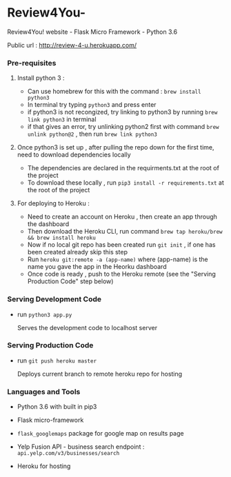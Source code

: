 #  Review4You-

Review4You! website - Flask Micro Framework - Python  3.6

Public url : http://review-4-u.herokuapp.com/


###  Pre-requisites

1. Install python 3 :
    - Can use homebrew for this with the command : `brew install python3`
    - In terminal try typing `python3` and press enter 
    - if python3 is not recongized, try linking to python3 by running `brew link python3` in terminal
    - if that gives an error, try unlinking python2 first with command `brew unlink python@2` , then run `brew link python3` 


2. Once python3 is set up , after pulling the repo down for the first time, need to download dependencies locally
    - The dependencies are declared in the requirments.txt at the root of the project
    - To download these locally , run `pip3 install -r requirements.txt` at the root of the project


3. For deploying to Heroku :
    - Need to create an account on Heroku , then create an app through the dashboard
    - Then download the Heroku CLI, run command `brew tap heroku/brew && brew install heroku`
    - Now if no local git repo has been created run `git init` , if one has been created already skip this step
    - Run `heroku git:remote -a (app-name)` where (app-name) is the name you gave the app in the Heorku dashboard
    - Once code is ready , push to the Heroku remote (see the "Serving Production Code" step below)



###  Serving Development Code

  - run `python3 app.py`

    Serves the development code to localhost server



###  Serving Production Code

  - run `git push heroku master`

    Deploys current branch to remote heroku repo for hosting 



###  Languages and Tools

  - Python 3.6 with built in pip3 

  - Flask micro-framework

  - `flask_googlemaps` package for google map on results page

  - Yelp Fusion API - business search endpoint : `api.yelp.com/v3/businesses/search`

  - Heroku for hosting

